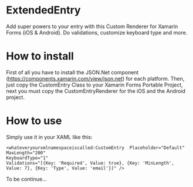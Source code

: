 # ExtendedEntry
Add super powers to your entry with this Custom Renderer for Xamarin Forms (iOS &amp; Android).
Do validations, customize keyboard type and more.

# How to install
First of all you have to install the JSON.Net component (https://components.xamarin.com/view/json.net) for each platform. Then, just copy the CustomEntry Class to your Xamarin Forms Portable Project, next you must copy the CustomEntryRenderer for the iOS and the Android project.

# How to use
Simply use it in your XAML like this:

    <whateveryourxmlnamespaceiscalled:CustomEntry  Placeholder="Default"  
    MaxLength="200"  
    KeyboardType="1"  
    Validations="[{Key: 'Required', Value: true}, {Key: 'MinLength', Value: 7}, {Key: 'Type', Value: 'email'}]" />

To be continue...
